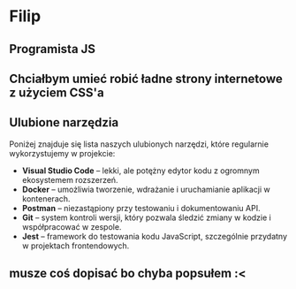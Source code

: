 # Filip

## Programista JS

## Chciałbym umieć robić ładne strony internetowe z użyciem CSS'a

## Ulubione narzędzia

Poniżej znajduje się lista naszych ulubionych narzędzi, które regularnie wykorzystujemy w projekcie:

- **Visual Studio Code** – lekki, ale potężny edytor kodu z ogromnym ekosystemem rozszerzeń.
- **Docker** – umożliwia tworzenie, wdrażanie i uruchamianie aplikacji w kontenerach.
- **Postman** – niezastąpiony przy testowaniu i dokumentowaniu API.
- **Git** – system kontroli wersji, który pozwala śledzić zmiany w kodzie i współpracować w zespole.
- **Jest** – framework do testowania kodu JavaScript, szczególnie przydatny w projektach frontendowych.

## musze coś dopisać bo chyba popsułem :<
